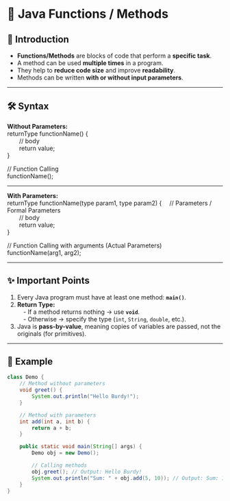 # 📘 Java Functions / Methods

## 📌 Introduction
- **Functions/Methods** are blocks of code that perform a **specific task**.  
- A method can be used **multiple times** in a program.  
- They help to **reduce code size** and improve **readability**.  
- Methods can be written **with or without input parameters**.  

---

## 🛠️ Syntax

**Without Parameters:**  
returnType functionName() {  
  // body  
  return value;  
}  

// Function Calling  
functionName();  

---

**With Parameters:**  
returnType functionName(type param1, type param2) {   // Parameters / Formal Parameters  
  // body  
  return value;  
}  

// Function Calling with arguments (Actual Parameters)  
functionName(arg1, arg2);  

---

## ✨ Important Points
1. Every Java program must have at least one method: **`main()`**.  
2. **Return Type:**  
 - If a method returns nothing → use **`void`**.  
 - Otherwise → specify the type (`int`, `String`, `double`, etc.).  
3. Java is **pass-by-value**, meaning copies of variables are passed, not the originals (for primitives).  

---

## 🎯 Example

```java
class Demo {
    // Method without parameters
    void greet() {
        System.out.println("Hello Burdy!");
    }

    // Method with parameters
    int add(int a, int b) {
        return a + b;
    }

    public static void main(String[] args) {
        Demo obj = new Demo();

        // Calling methods
        obj.greet(); // Output: Hello Burdy!
        System.out.println("Sum: " + obj.add(5, 10)); // Output: Sum: 15
    }
}
